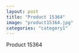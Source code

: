 ```yaml
---
layout: post
title: "Product 15364"
image: "product15364.jpg"
categories: "category1"
---
```

Product 15364
